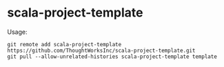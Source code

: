 # scala-project-template

Usage:

```
git remote add scala-project-template https://github.com/ThoughtWorksInc/scala-project-template.git
git pull --allow-unrelated-histories scala-project-template template
```
